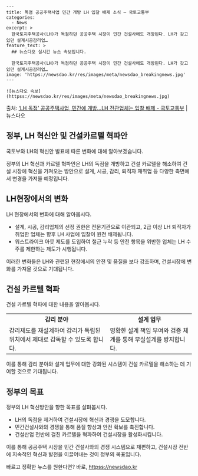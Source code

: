     ---
    title: 독점 공공주택사업 민간 개방 LH 입찰 배제 소식 – 국토교통부
    categories:
      - News
    excerpt: >
      한국토지주택공사(LH)가 독점하던 공공주택 시장이 민간 건설사에도 개방된다. LH가 갖고 있던 설계시공감리업…
    feature_text: >
      ## 뉴스다오 실시간 뉴스 속보입니다.
    
      한국토지주택공사(LH)가 독점하던 공공주택 시장이 민간 건설사에도 개방된다. LH가 갖고 있던 설계시공감리업…
    image: 'https://newsdao.kr/res/images/meta/newsdao_breakingnews.jpg'
    ---
    
    ![뉴스다오 속보](httpss://newsdao.kr/res/images/meta/newsdao_breakingnews.jpg)

<p>출처: <a href="httpss://newsdao.kr/2775" rel="dofollow">‘LH 독점’ 공공주택사업, 민간에 개방…LH 전관업체는 입찰 배제   - 국토교통부</a> | 뉴스다오</p>

<h2 data-ke-size="size26">정부, LH 혁신안 및 건설카르텔 혁파안</h2>
국토부와 LH의 혁신안 발표에 따른 변화에 대해 알아보겠습니다.

<p data-ke-size="size16">정부의 LH 혁신과 카르텔 혁파안은 LH의 독점을 개방하고 건설 카르텔을 해소하여 건설 시장에 혁신을 가져오는 방안으로 설계, 시공, 감리, 퇴직자 재취업 등 다양한 측면에서 변경을 가져올 예정입니다.</p>


<h2 data-ke-size="size26">LH현장에서의 변화</h2>
LH 현장에서의 변화에 대해 알아봅시다.

<ul>
  <li>설계, 시공, 감리업체의 선정 권한은 전문기관으로 이관되고, 2급 이상 LH 퇴직자가 취업한 업체는 향후 LH 사업에 입찰이 원천 배제됩니다.</li>
  <li>워스트라이크 아웃 제도를 도입하여 철근 누락 등 안전 항목을 위반한 업체는 LH 수주를 제한하는 제도가 시행됩니다.</li>
</ul>

<p data-ke-size="size16">이러한 변화들은 LH와 관련된 현장에서의 안전 및 품질을 보다 강조하며, 건설시장에 변화를 가져올 것으로 기대됩니다.</p>


<h2 data-ke-size="size26">건설 카르텔 혁파</h2>
건설 카르텔 혁파에 대한 내용을 알아봅시다.

<table>
  <tr>
    <td style="text-align: center; height: 17px;"><b>감리 분야</b></td>
    <td style="text-align: center; height: 17px;"><b>설계 업무</b></td>
  </tr>
  <tr>
    <td>감리제도를 재설계하여 감리가 독립된 위치에서 제대로 감독할 수 있도록 합니다.</td>
    <td>명확한 설계 책임 부여와 검증 체계를 통해 부실설계를 방지합니다.</td>
  </tr>
</table>

<p data-ke-size="size16">이를 통해 감리 분야와 설계 업무에 대한 강화된 시스템이 건설 카르텔을 해소하는 데 기여할 것으로 기대됩니다.</p>


<h2 data-ke-size="size26">정부의 목표</h2>
정부의 LH 혁신방안을 향한 목표를 살펴봅시다.

<ul>
  <li>LH의 독점을 제거하여 건설시장에 혁신과 경쟁을 도모합니다.</li>
  <li>민간건설사와의 경쟁을 통해 품질 향상과 안전 확보를 촉진합니다.</li>
  <li>건설산업 전반에 걸친 카르텔을 혁파하여 건설시장을 활성화시킵니다.</li>
</ul>

<p data-ke-size="size16">이를 통해 공공주택 시장을 민간 건설사와의 경쟁 시스템으로 재편하고, 건설시장 전반에 지속적인 혁신과 발전을 이끌어내는 것이 정부의 목표입니다.</p> 

빠르고 정확한 뉴스를 원한다면? 바로, <a href="httpss://newsdao.kr" rel="dofollow">httpss://newsdao.kr</a>


    